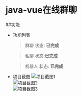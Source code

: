 # java-vue在线群聊
##功能
* 功能列表
    > 群聊 状态: **已完成**
     
    > 私聊 状态:**已完成**
    
    > 机器人 状态: **已完成**
* 项目截图
        ![项目截图1](https://gitee.com/kindergarten__killer/kk/tree/master/src/main/resources/static/dist/images/1.png)    
        ![项目截图2](https://gitee.com/kindergarten__killer/kk/tree/master/src/main/resources/static/dist/images/2.png)    
        ![项目截图3](https://gitee.com/kindergarten__killer/kk/tree/master/src/main/resources/static/dist/images/3.png)    
        
    